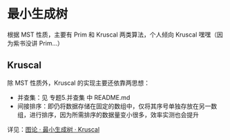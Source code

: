 # 最小生成树

根据 MST 性质，主要有 Prim 和 Kruscal 两类算法，个人倾向 Kruscal 嘿嘿（因为紫书没讲 Prim...）


## Kruscal

除 MST 性质外，Kruscal 的实现主要还依靠两思想：
* 并查集：见 专题5.并查集 中 README.md
* 间接排序：即仍将数据存储在固定的数组中，仅将其序号单独存放在另一数组，进行排序，因为所需排序的数据量变小很多，效率实测也会提升

详见：[图论 · 最小生成树 · Kruscal](https://wangxw.cn/htmls/p-k-d-f.html#H3-2)
